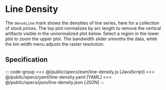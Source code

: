<script setup>
  import { reset } from '@uwdata/vgplot';
  reset();
</script>

# Line Density

The `denseLine` mark shows the densities of line series, here for a collection of stock prices. The top plot normalizes by arc length to remove the vertical artifacts visible in the unnormalized plot below. Select a region in the lower plot to zoom the upper plot. The bandwidth slider smooths the data, while the bin width menu adjusts the raster resolution.

<Example spec="/specs/yaml/line-density.yaml" />

## Specification

::: code-group
<<< @/public/specs/esm/line-density.js [JavaScript]
<<< @/public/specs/yaml/line-density.yaml [YAML]
<<< @/public/specs/json/line-density.json [JSON]
:::
